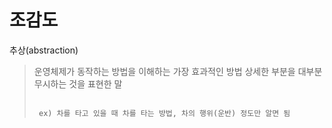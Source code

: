 # 조감도

추상(abstraction)
> 운영체제가 동작하는 방법을 이해하는 가장 효과적인 방법
> 상세한 부분을 대부분 무시하는 것을 표현한 말
> <pre><code>
>  ex) 차를 타고 있을 때 차를 타는 방법, 차의 행위(운반) 정도만 알면 됨
></pre></code>
